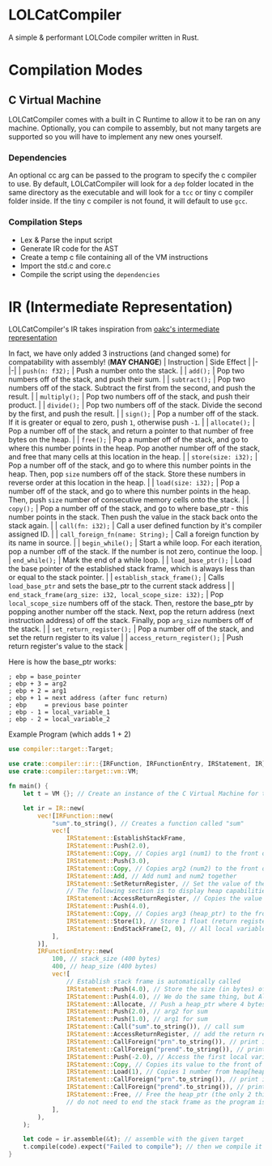 # LOLCatCompiler

A simple & performant LOLCode compiler written in Rust.

# Compilation Modes

## C Virtual Machine
LOLCatCompiler comes with a built in C Runtime to allow it to be ran on any machine. Optionally, you can compile to assembly, but not many targets are supported so you will have to implement any new ones yourself.

### Dependencies
An optional cc arg can be passed to the program to specify the c compiler to use. By default, LOLCatCompiler will look for a `dep` folder located in the same directory as the executable and will look for a `tcc` or tiny c compiler folder inside.
If the tiny c compiler is not found, it will default to use `gcc`.

### Compilation Steps

* Lex & Parse the input script
* Generate IR code for the AST
* Create a temp c file containing all of the VM instructions
* Import the std.c and core.c
* Compile the script using the `dependencies`

# IR (Intermediate Representation)
LOLCatCompiler's IR takes inspiration from [oakc's intermediate representation](https://github.com/adam-mcdaniel/oakc?tab=readme-ov-file#intermediate-representation)

In fact, we have only added 3 instructions (and changed some) for compatability with assembly! (**MAY CHANGE**)
| Instruction | Side Effect |
|-|-|
| `push(n: f32);` | Push a number onto the stack. |
| `add();` | Pop two numbers off of the stack, and push their sum. |
| `subtract();` | Pop two numbers off of the stack. Subtract the first from the second, and push the result. |
| `multiply();` | Pop two numbers off of the stack, and push their product. |
| `divide();` | Pop two numbers off of the stack. Divide the second by the first, and push the result. |
| `sign();` | Pop a number off of the stack. If it is greater or equal to zero, push `1`, otherwise push `-1`. |
| `allocate();` | Pop a number off of the stack, and return a pointer to that number of free bytes on the heap. |
| `free();` | Pop a number off of the stack, and go to where this number points in the heap. Pop another number off of the stack, and free that many cells at this location in the heap. |
| `store(size: i32);` | Pop a number off of the stack, and go to where this number points in the heap. Then, pop `size` numbers off of the stack. Store these numbers in reverse order at this location in the heap. |
| `load(size: i32);` | Pop a number off of the stack, and go to where this number points in the heap. Then, push `size` number of consecutive memory cells onto the stack. |
| `copy();` | Pop a number off of the stack, and go to where base_ptr - this number points in the stack. Then push the value in the stack back onto the stack again.  |
| `call(fn: i32);` | Call a user defined function by it's compiler assigned ID. |
| `call_foreign_fn(name: String);` | Call a foreign function by its name in source. |
| `begin_while();` | Start a while loop. For each iteration, pop a number off of the stack. If the number is not zero, continue the loop. |
| `end_while();` | Mark the end of a while loop. |
| `load_base_ptr();` | Load the base pointer of the established stack frame, which is always less than or equal to the stack pointer. |
| `establish_stack_frame();` | Calls `load_base_ptr` and sets the base_ptr to the current stack address |
| `end_stack_frame(arg_size: i32, local_scope_size: i32);` | Pop `local_scope_size` numbers off of the stack. Then, restore the base_ptr by popping another number off the stack. Next, pop the return address (next instruction address) of off the stack. Finally, pop `arg_size` numbers off of the stack. |
| `set_return_register();` | Pop a number off of the stack, and set the return register to its value |
| `access_return_register();` | Push return register's value to the stack |

Here is how the base_ptr works:

```
; ebp = base_pointer
; ebp + 3 = arg2
; ebp + 2 = arg1
; ebp + 1 = next address (after func return)
; ebp     = previous base pointer
; ebp - 1 = local_variable_1
; ebp - 2 = local_variable_2
```

Example Program (which adds 1 + 2)

```rust
use compiler::target::Target;

use crate::compiler::ir::{IRFunction, IRFunctionEntry, IRStatement, IR};
use crate::compiler::target::vm::VM;

fn main() {
    let t = VM {}; // Create an instance of the C Virtual Machine for the IR

    let ir = IR::new(
        vec![IRFunction::new(
            "sum".to_string(), // Creates a function called "sum"
            vec![
                IRStatement::EstablishStackFrame,
                IRStatement::Push(2.0),
                IRStatement::Copy, // Copies arg1 (num1) to the front of the stack (base_ptr + 2) (recall the structure for base_ptr)
                IRStatement::Push(3.0),
                IRStatement::Copy, // Copies arg2 (num2) to the front of the stack (base_ptr + 3)
                IRStatement::Add, // Add num1 and num2 together
                IRStatement::SetReturnRegister, // Set the value of the return register to equal the result of num1 + num2
                // The following section is to display heap capabilities (not necessary)
                IRStatement::AccessReturnRegister, // Copies the value in the return register to the front of the stack
                IRStatement::Push(4.0),
                IRStatement::Copy, // Copies arg3 (heap_ptr) to the front of the stack (base_ptr + 4)
                IRStatement::Store(1), // Store 1 float (return register access) to heap_ptr
                IRStatement::EndStackFrame(2, 0), // All local variables are cleared/eaten, hence the 0, and we do not want to delete the heap_ptr from the stack as it is used later in main
            ],
        )],
        IRFunctionEntry::new(
            100, // stack_size (400 bytes)
            400, // heap_size (400 bytes)
            vec![
                // Establish stack frame is automatically called
                IRStatement::Push(4.0), // Store the size (in bytes) of this allocation for later use
                IRStatement::Push(4.0), // We do the same thing, but Allocate will eat this value
                IRStatement::Allocate, // Push a heap_ptr where 4 bytes are allocated (acts as arg3 for sum)
                IRStatement::Push(2.0), // arg2 for sum
                IRStatement::Push(1.0), // arg1 for sum
                IRStatement::Call("sum".to_string()), // call sum
                IRStatement::AccessReturnRegister, // add the return register's value to the stack
                IRStatement::CallForeign("prn".to_string()), // print its value (in number form)
                IRStatement::CallForeign("prend".to_string()), // print a new line
                IRStatement::Push(-2.0), // Access the first local variable (the heap_ptr - not cleared because sum only clears args 1 and 2)
                IRStatement::Copy, // Copies its value to the front of the stack (base_ptr - 2)
                IRStatement::Load(1), // Copies 1 number from heap[heap_ptr] to the stack
                IRStatement::CallForeign("prn".to_string()), // print its value (in number form)
                IRStatement::CallForeign("prend".to_string()), // print a new line
                IRStatement::Free, // Free the heap_ptr (the only 2 things left on the stack are the original arg3 and the duplicate 4.0 size in bytes) - frees the heap memory at heap_ptr with a size of 4.0 bytes
                // do not need to end the stack frame as the program is done anyways
            ],
        ),
    );

    let code = ir.assemble(&t); // assemble with the given target
    t.compile(code).expect("Failed to compile"); // then we compile it
}
```
